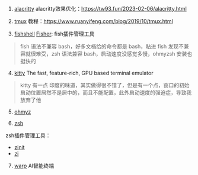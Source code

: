 1. [alacritty](https://github.com/alacritty/alacritty)
alacritty效果优化：https://tw93.fun/2023-02-06/alacritty.html

2. [tmux](https://github.com/tmux/tmux)
教程：https://www.ruanyifeng.com/blog/2019/10/tmux.html

3. [fishshell](https://fishshell.com/)
[Fisher](https://github.com/jorgebucaran/fisher?tab=readme-ov-file): fish插件管理工具
> fish 语法不兼容 bash，好多文档给的命令都是 bash，粘进 fish 发现不兼容就很难受，zsh 语法兼容 bash，启动速度没感觉多慢，ohmyzsh 安装也挺快的

4. [kitty](https://sw.kovidgoyal.net/kitty/)
The fast, feature-rich, GPU based terminal emulator
> kitty 有一点 印度的味道，其实做得很不错了，但是有一个点，窗口的初始启动位置居然不是居中的，而且不能配置，此外启动速度的强迫症，导致我放弃了他

5. [ohmyz](https://ohmyz.sh/)

6. [zsh](https://zsh.sourceforge.io/)

zsh插件管理工具：
- [zinit](https://github.com/zdharma-continuum/zinit)
- [zi](https://github.com/z-shell/zi)

7. [warp](https://www.warp.dev/) AI智能终端